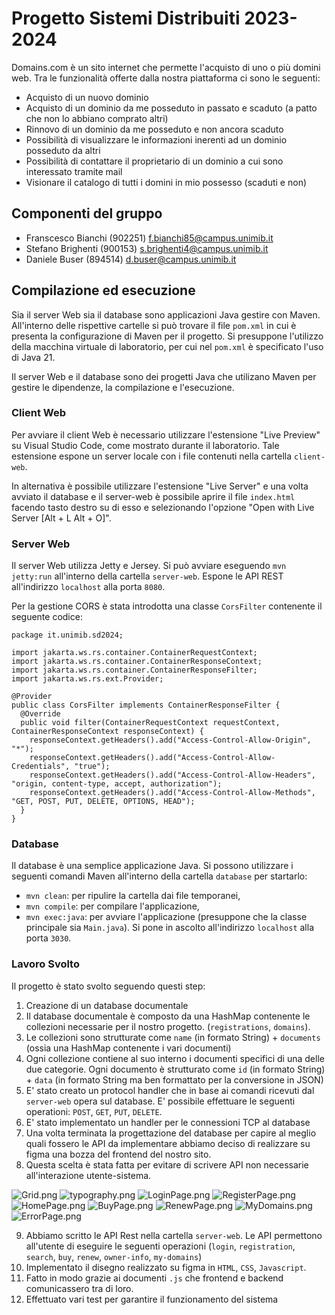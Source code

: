 # Progetto Sistemi Distribuiti 2023-2024

Domains.com è un sito internet che permette l'acquisto di uno o più domini web.
Tra le funzionalità offerte dalla nostra piattaforma ci sono le seguenti:
- Acquisto di un nuovo dominio
- Acquisto di un dominio da me posseduto in passato e scaduto (a patto che non
  lo abbiano comprato altri)
- Rinnovo di un dominio da me posseduto e non ancora scaduto
- Possibilità di visualizzare le informazioni inerenti ad un dominio posseduto
  da altri
- Possibilità di contattare il proprietario di un dominio a cui sono interessato
  tramite mail
- Visionare il catalogo di tutti i domini in mio possesso (scaduti e non)

## Componenti del gruppo

* Franscesco Bianchi (902251) <f.bianchi85@campus.unimib.it>
* Stefano Brighenti (900153) <s.brighenti4@campus.unimib.it>
* Daniele Buser (894514) <d.buser@campus.unimib.it>

## Compilazione ed esecuzione

Sia il server Web sia il database sono applicazioni Java gestire con Maven.
All'interno delle rispettive cartelle si può trovare il file `pom.xml` in cui è
presenta la configurazione di Maven per il progetto. Si presuppone l'utilizzo
della macchina virtuale di laboratorio, per cui nel `pom.xml` è specificato
l'uso di Java 21.

Il server Web e il database sono dei progetti Java che utilizano Maven per
gestire le dipendenze, la compilazione e l'esecuzione.

### Client Web

Per avviare il client Web è necessario utilizzare l'estensione "Live Preview" su
Visual Studio Code, come mostrato durante il laboratorio. Tale estensione espone
un server locale con i file contenuti nella cartella `client-web`.

In alternativa è possibile utilizzare l'estensione "Live Server" e una volta
avviato il database e il server-web è possibile aprire il file `index.html`
facendo tasto destro su di esso e selezionando l'opzione "Open with Live Server
[Alt + L Alt + O]".

### Server Web

Il server Web utilizza Jetty e Jersey. Si può avviare eseguendo `mvn jetty:run`
all'interno della cartella `server-web`. Espone le API REST all'indirizzo
`localhost` alla porta `8080`.

Per la gestione CORS è stata introdotta una classe `CorsFilter` contenente il
seguente codice:
```
package it.unimib.sd2024;

import jakarta.ws.rs.container.ContainerRequestContext;
import jakarta.ws.rs.container.ContainerResponseContext;
import jakarta.ws.rs.container.ContainerResponseFilter;
import jakarta.ws.rs.ext.Provider;

@Provider
public class CorsFilter implements ContainerResponseFilter {
  @Override
  public void filter(ContainerRequestContext requestContext, ContainerResponseContext responseContext) {
    responseContext.getHeaders().add("Access-Control-Allow-Origin", "*");
    responseContext.getHeaders().add("Access-Control-Allow-Credentials", "true");
    responseContext.getHeaders().add("Access-Control-Allow-Headers", "origin, content-type, accept, authorization");
    responseContext.getHeaders().add("Access-Control-Allow-Methods", "GET, POST, PUT, DELETE, OPTIONS, HEAD");
  }
}
```

### Database

Il database è una semplice applicazione Java. Si possono utilizzare i seguenti
comandi Maven all'interno della cartella `database` per startarlo:

* `mvn clean`: per ripulire la cartella dai file temporanei,
* `mvn compile`: per compilare l'applicazione,
* `mvn exec:java`: per avviare l'applicazione (presuppone che la classe
  principale sia `Main.java`). Si pone in ascolto all'indirizzo `localhost` alla
  porta `3030`.

### Lavoro Svolto
Il progetto è stato svolto seguendo questi step:
1. Creazione di un database documentale
2. Il database documentale è composto da una HashMap contenente le collezioni
   necessarie per il nostro progetto. (`registrations`, `domains`).
4. Le collezioni sono strutturate come `name` (in formato String) + `documents`
   (ossia una HashMap contenente i vari documenti)
3. Ogni collezione contiene al suo interno i documenti specifici di una delle
   due categorie. Ogni documento è strutturato come `id` (in formato String) +
   `data` (in formato String ma ben formattato per la conversione in JSON)
5. E' stato creato un protocol handler che in base ai comandi ricevuti dal
   `server-web` opera sul database. E' possibile effettuare le seguenti
   operationi: `POST`, `GET`, `PUT`, `DELETE`.
6. E' stato implementato un handler per le connessioni TCP al database
7. Una volta terminata la progettazione del database per capire al meglio quali
   fossero le API da implementare abbiamo deciso di realizzare su figma una
   bozza del frontend del nostro sito.
8. Questa scelta è stata fatta per evitare di scrivere API non necessarie
   all'interazione utente-sistema.

![Grid.png](/skeleton-project/screenshots/figma/Grid.png)
![typography.png](/skeleton-project/screenshots/figma/Typograhpy.png)
![LoginPage.png](/skeleton-project/screenshots/figma/LoginPage.png)
![RegisterPage.png](/skeleton-project/screenshots/figma/RegisterPage.png)
![HomePage.png](/skeleton-project/screenshots/figma/HomePage.png)
![BuyPage.png](/skeleton-project/screenshots/figma/BuyPage.png)
![RenewPage.png](/skeleton-project/screenshots/figma/RenewPage.png)
![MyDomains.png](/skeleton-project/screenshots/figma/MyDomainsPage.png)
![ErrorPage.png](/skeleton-project/screenshots/figma/ErrorPage.png)

9. Abbiamo scritto le API Rest nella cartella `server-web`. Le API permettono
   all'utente di eseguire le seguenti operazioni (`login`, `registration`,
   `search`, `buy`, `renew`, `owner-info`, `my-domains`)
10. Implementato il disegno realizzato su figma in `HTML`, `CSS`, `Javascript`.
11. Fatto in modo grazie ai documenti `.js` che frontend e backend comunicassero
    tra di loro.
12. Effettuato vari test per garantire il funzionamento del sistema